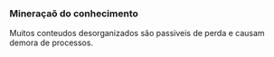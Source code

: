 <h3>Mineraçaõ do conhecimento</h3> 
Muitos conteudos desorganizados são passiveis de perda e causam demora de processos.
